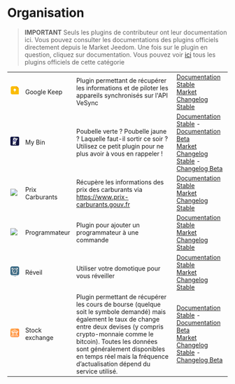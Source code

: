 
# Organisation


>**IMPORTANT**
>Seuls les plugins de contributeur ont leur documentation ici. Vous pouvez consulter les documentations des plugins officiels directement depuis le Market Jeedom. Une fois sur le plugin en question, cliquez sur documentation.
>Vous pouvez voir [ici](https://market.jeedom.com/index.php?v=d&p=market&type=plugin&categorie=organization) tous les plugins officiels de cette catégorie


| | | | |
|--- | --- | --- | ---|
|<img src="gkeep/gkeep_icon.png" class="pluginLogo" width="100" />|Google Keep|Plugin permettant de récupérer les informations et de piloter les appareils synchronisés sur l'API VeSync|[Documentation Stable](https://flobul-domotique.fr/presentation-et-documentation-du-plugin-vesync-pour-jeedom/)<br/>[Market](https://market.jeedom.com/index.php?v=d&p=market_display&id=4423)<br/>[Changelog Stable](https://flobul-domotique.fr/liste-des-versions-du-plugin-vesync-pour-jeedom/)|
|<img src="mybin/mybin_icon.png" class="pluginLogo" width="100" />|My Bin|Poubelle verte ? Poubelle jaune ? Laquelle faut-il sortir ce soir ? Utilisez ce petit plugin pour ne plus avoir à vous en rappeler ! |[Documentation Stable](https://tomitomas.github.io/jeedom_doc/MyBin/fr_FR/) - [Documentation Beta](https://tomitomas.github.io/jeedom_doc/MyBin/fr_FR/)<br/>[Market](https://market.jeedom.com/index.php?v=d&p=market_display&id=4125)<br/>[Changelog Stable](https://tomitomas.github.io/jeedom_doc/MyBin/fr_FR/changelog) - [Changelog Beta](https://tomitomas.github.io/jeedom_doc/MyBin/fr_FR/changelog_beta)|
|<img src="prixcarburants/prixcarburants_icon.png" class="pluginLogo" width="100" />|Prix Carburants|Récupère les informations des prix des carburants via https://www.prix-carburants.gouv.fr|[Documentation Stable](https://floman321.github.io/prixcarburants/fr_FR/)<br/>[Market](https://market.jeedom.com/index.php?v=d&p=market_display&id=3984)<br/>[Changelog Stable](https://floman321.github.io/prixcarburants/fr_FR/changelog)|
|<img src="programmateur/programmateur_icon.png" class="pluginLogo" width="100" />|Programmateur|Plugin pour ajouter un programmateur à une commande|[Documentation Stable](https://caelion.github.io/jeedom-plugins-documentation/Programmateur/fr_FR/)<br/>[Market](https://market.jeedom.com/index.php?v=d&p=market_display&id=3942)<br/>[Changelog Stable](https://caelion.github.io/jeedom-plugins-documentation/Programmateur/fr_FR/changelog)|
|<img src="reveil/reveil_icon.png" class="pluginLogo" width="100" />|Réveil|Utiliser votre domotique pour vous réveiller|[Documentation Stable](https://mika-nt28.github.io/Documentations/reveil/fr_FR/)<br/>[Market](https://market.jeedom.com/index.php?v=d&p=market_display&id=2775)<br/>[Changelog Stable](https://mika-nt28.github.io/Documentations/reveil/fr_FR/changelog)|
|<img src="stockexchange/stockexchange_icon.png" class="pluginLogo" width="100" />|Stock exchange|Plugin permettant de récupérer les cours de bourse (quelque soit le symbole demandé) mais également le taux de change entre deux devises (y compris crypto-monnaie comme le bitcoin). Toutes les données sont généralement disponibles en temps réel mais la fréquence d’actualisation dépend du service utilisé.|[Documentation Stable](https://mips2648.github.io/jeedom-plugins-docs/stockexchange/fr_FR/) - [Documentation Beta](https://mips2648.github.io/jeedom-plugins-docs/stockexchange/fr_FR/)<br/>[Market](https://market.jeedom.com/index.php?v=d&p=market_display&id=3841)<br/>[Changelog Stable](https://mips2648.github.io/jeedom-plugins-docs/stockexchange/fr_FR/changelog) - [Changelog Beta](https://mips2648.github.io/jeedom-plugins-docs/stockexchange/fr_FR/changelog)|
